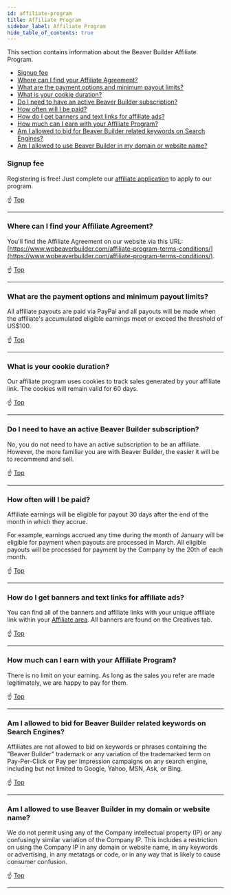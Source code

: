 ```yaml
---
id: affiliate-program
title: Affiliate Program
sidebar_label: Affiliate Program
hide_table_of_contents: true
---
```


This section contains information about the Beaver Builder Affiliate Program.

* [Signup fee](#signup-fee)
* [Where can I find your Affiliate Agreement?](#where-can-i-find-your-affiliate-agreement)
* [What are the payment options and minimum payout limits?](#what-are-the-payment-options-and-minimum-payout-limits)
* [What is your cookie duration?](#what-is-your-cookie-duration)
* [Do I need to have an active Beaver Builder subscription?](#do-i-need-to-have-an-active-beaver-builder-subscription)
* [How often will I be paid?](#how-often-will-i-be-paid)
* [How do I get banners and text links for affiliate ads?](#how-do-i-get-banners-and-text-links-for-affiliate-ads)
* [How much can I earn with your Affiliate Program?](#how-much-can-i-earn-with-your-affiliate-program)
* [Am I allowed to bid for Beaver Builder related keywords on Search Engines?](#am-i-allowed-to-bid-for-beaver-builder-related-keywords-on-search-engines)
* [Am I allowed to use Beaver Builder in my domain or website name?](#am-i-allowed-to-use-beaver-builder-in-my-domain-or-website-name)


### Signup fee


Registering is free! Just complete our [affiliate application](https://www.wpbeaverbuilder.com/affiliates/) to apply to our program.

☝️ [Top](#)

---

### Where can I find your Affiliate Agreement?

You'll find the Affiliate Agreement on our website via this URL: [https://www.wpbeaverbuilder.com/affiliate-program-terms-conditions/](https://www.wpbeaverbuilder.com/affiliate-program-terms-conditions/).

☝️ [Top](#)

---

### What are the payment options and minimum payout limits?

All affiliate payouts are paid via PayPal and all payouts will be made when the affiliate's accumulated eligible earnings meet or exceed the threshold of US$100.

☝️ [Top](#)

---

### What is your cookie duration?

Our affiliate program uses cookies to track sales generated by your affiliate link. The cookies will remain valid for 60 days.

☝️ [Top](#)

---

### Do I need to have an active Beaver Builder subscription?

No, you do not need to have an active subscription to be an affiliate. However, the more familiar you are with Beaver Builder, the easier it will be to recommend and sell.

☝️ [Top](#)

---

### How often will I be paid?

Affiliate earnings will be eligible for payout 30 days after the end of the month in which they accrue.

For example, earnings accrued any time during the month of January will be eligible for payment when payouts are processed in March. All eligible payouts will be processed for payment by the Company by the 20th of each month.

☝️ [Top](#)

---
### How do I get banners and text links for affiliate ads?

You can find all of the banners and affiliate links with your unique affiliate link within your [Affiliate area](https://www.wpbeaverbuilder.com/affiliate-area/). All banners are found on the Creatives tab.

☝️ [Top](#)

---

### How much can I earn with your Affiliate Program?

There is no limit on your earning. As long as the sales you refer are made legitimately, we are happy to pay for them.

☝️ [Top](#)

---

### Am I allowed to bid for Beaver Builder related keywords on Search Engines?

Affiliates are not allowed to bid on keywords or phrases containing the "Beaver Builder" trademark or any variation of the trademarked term on Pay-Per-Click or Pay per Impression campaigns on any search engine, including but not limited to Google, Yahoo, MSN, Ask, or Bing.

☝️ [Top](#)

---

### Am I allowed to use Beaver Builder in my domain or website name?

We do not permit using any of the Company intellectual property (IP) or any confusingly similar variation of the Company IP. This includes a restriction on using the Company IP in any domain or website name, in any keywords or advertising, in any metatags or code, or in any way that is likely to cause consumer confusion.

☝️ [Top](#)

---